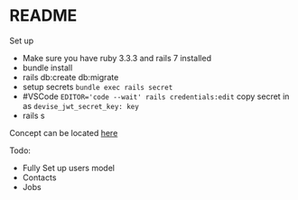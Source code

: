 # README

Set up 
  - Make sure you have ruby 3.3.3 and rails 7 installed
  - bundle install
  - rails db:create db:migrate
  - setup secrets `bundle exec rails secret`
  - #VSCode `EDITOR='code --wait' rails credentials:edit`
    copy secret in as `devise_jwt_secret_key: key`
  - rails s

 Concept can be located [here](https://medium.com/@johnverdone/the-fun-of-looking-for-work-51b5e5a41ddc)

Todo:

- Fully Set up users model
- Contacts
- Jobs